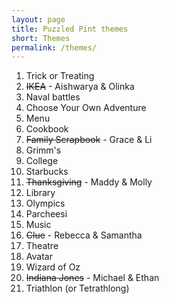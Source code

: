 ```yaml
---
layout: page
title: Puzzled Pint themes
short: Themes
permalink: /themes/
---
```


1. Trick or Treating
2. <del>IKEA</del> - Aishwarya & Olinka
3. Naval battles
4. Choose Your Own Adventure
5. Menu
6. Cookbook
7. <del>Family Scrapbook</del> - Grace & Li
8. Grimm's
9. College
10. Starbucks
11. <del>Thanksgiving</del> - Maddy & Molly
12. Library
13. Olympics
14. Parcheesi
15. Music
16. <del>Clue</del> - Rebecca & Samantha
17. Theatre
18. Avatar
19. Wizard of Oz
20. <del>Indiana Jones</del> - Michael & Ethan
21. Triathlon (or Tetrathlong)
